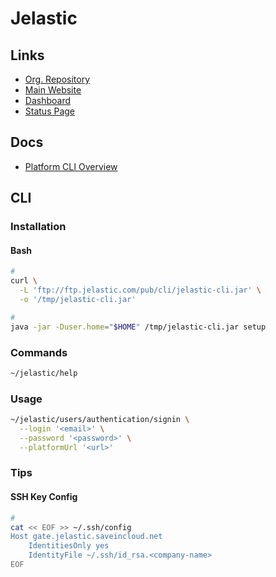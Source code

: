 # Jelastic

## Links

- [Org. Repository](https://github.com/jelastic/)
- [Main Website](https://jelastic.com/)
- [Dashboard](https://app.jelastic.saveincloud.net/)
- [Status Page](https://status.saveincloud.com/)

## Docs

- [Platform CLI Overview](https://virtuozzo.com/application-platform-docs/cli/?lang=en)

## CLI

### Installation

#### Bash

```sh
#
curl \
  -L 'ftp://ftp.jelastic.com/pub/cli/jelastic-cli.jar' \
  -o '/tmp/jelastic-cli.jar'

#
java -jar -Duser.home="$HOME" /tmp/jelastic-cli.jar setup
```

### Commands

```sh
~/jelastic/help
```

### Usage

```sh
~/jelastic/users/authentication/signin \
  --login '<email>' \
  --password '<password>' \
  --platformUrl '<url>'
```

### Tips

#### SSH Key Config

```sh
#
cat << EOF >> ~/.ssh/config
Host gate.jelastic.saveincloud.net
    IdentitiesOnly yes
    IdentityFile ~/.ssh/id_rsa.<company-name>
EOF
```
